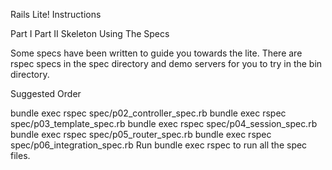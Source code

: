 Rails Lite!
Instructions

Part I
Part II
Skeleton
Using The Specs

Some specs have been written to guide you towards the lite. There are rspec specs in the spec directory and demo servers for you to try in the bin directory.

Suggested Order

bundle exec rspec spec/p02_controller_spec.rb
bundle exec rspec spec/p03_template_spec.rb
bundle exec rspec spec/p04_session_spec.rb
bundle exec rspec spec/p05_router_spec.rb
bundle exec rspec spec/p06_integration_spec.rb
Run bundle exec rspec to run all the spec files.
